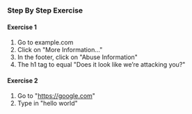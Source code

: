 ### Step By Step Exercise

#### Exercise 1

1. Go to example.com
2. Click on "More Information..."
3. In the footer, click on "Abuse Information"
4. The h1 tag to equal "Does it look like we’re attacking you?"

#### Exercise 2

1. Go to "https://google.com"
2. Type in "hello world"